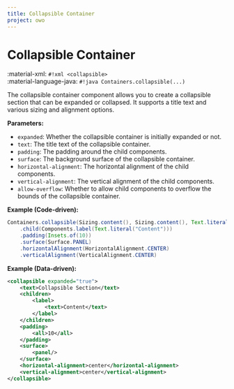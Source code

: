 ```yaml
---
title: Collapsible Container
project: owo
---
```


# Collapsible Container

:material-xml: `#!xml <collapsible>`<br>
:material-language-java: `#!java Containers.collapsible(...)`

The collapsible container component allows you to create a collapsible section that can be expanded or collapsed. It supports a title text and various sizing and alignment options.

**Parameters:**

- `expanded`: Whether the collapsible container is initially expanded or not.
- `text`: The title text of the collapsible container.
- `padding`: The padding around the child components.
- `surface`: The background surface of the collapsible container.
- `horizontal-alignment`: The horizontal alignment of the child components.
- `vertical-alignment`: The vertical alignment of the child components.
- `allow-overflow`: Whether to allow child components to overflow the bounds of the collapsible container.

**Example (Code-driven):**

```java
Containers.collapsible(Sizing.content(), Sizing.content(), Text.literal("Collapsible Section"), true)
    .child(Components.label(Text.literal("Content")))
    .padding(Insets.of(10))
    .surface(Surface.PANEL)
    .horizontalAlignment(HorizontalAlignment.CENTER)
    .verticalAlignment(VerticalAlignment.CENTER)
```

**Example (Data-driven):**

```xml
<collapsible expanded="true">
    <text>Collapsible Section</text>
    <children>
        <label>
            <text>Content</text>
        </label>
    </children>
    <padding>
        <all>10</all>
    </padding>
    <surface>
        <panel/>
    </surface>
    <horizontal-alignment>center</horizontal-alignment>
    <vertical-alignment>center</vertical-alignment>
</collapsible>
```
